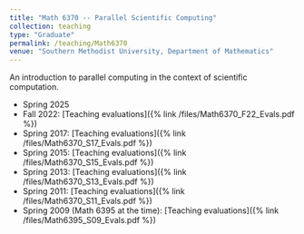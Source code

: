 ```yaml
---
title: "Math 6370 -- Parallel Scientific Computing"
collection: teaching
type: "Graduate"
permalink: /teaching/Math6370
venue: "Southern Methodist University, Department of Mathematics"
---
```


An introduction to parallel computing in the context of scientific computation.

* Spring 2025
* Fall 2022: [Teaching evaluations]({% link /files/Math6370_F22_Evals.pdf %})
* Spring 2017: [Teaching evaluations]({% link /files/Math6370_S17_Evals.pdf %})
* Spring 2015: [Teaching evaluations]({% link /files/Math6370_S15_Evals.pdf %})
* Spring 2013: [Teaching evaluations]({% link /files/Math6370_S13_Evals.pdf %})
* Spring 2011: [Teaching evaluations]({% link /files/Math6370_S11_Evals.pdf %})
* Spring 2009 (Math 6395 at the time): [Teaching evaluations]({% link /files/Math6395_S09_Evals.pdf %})
